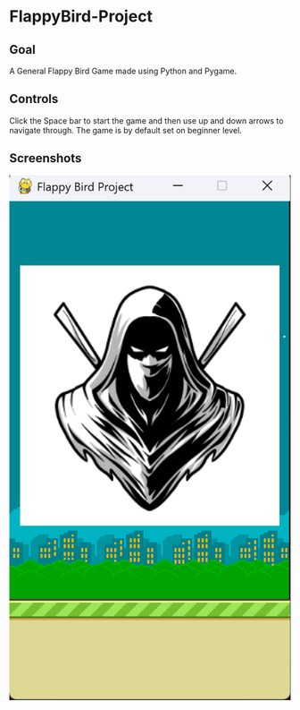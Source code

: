 # FlappyBird-Project

## Goal

A General Flappy Bird Game made using Python and Pygame.

## Controls

Click the Space bar to start the game and then use up and down arrows to navigate through.
The game is by default set on beginner level.


## Screenshots

![Start Screen](https://raw.githubusercontent.com/Haarsh777/FlappyBird-Project/refs/heads/main/Game%20Start.png)
